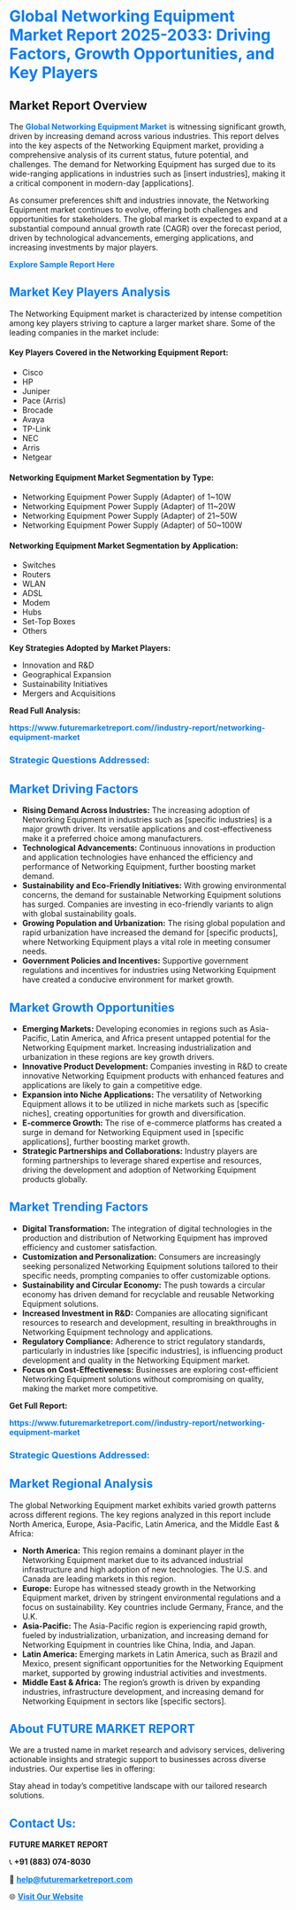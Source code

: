 <h1 style="color: #007BFF;">Global Networking Equipment Market Report 2025-2033: Driving Factors, Growth Opportunities, and Key Players</h1>

<section id="overview">
<h2>Market Report Overview</h2>
<p>The <a href="https://www.futuremarketreport.com//industry-report/networking-equipment-market" style="color: #007BFF; text-decoration: none;"><strong>Global Networking Equipment Market</strong></a> is witnessing significant growth, driven by increasing demand across various industries. This report delves into the key aspects of the Networking Equipment market, providing a comprehensive analysis of its current status, future potential, and challenges. The demand for Networking Equipment has surged due to its wide-ranging applications in industries such as [insert industries], making it a critical component in modern-day [applications].</p>
<p>As consumer preferences shift and industries innovate, the Networking Equipment market continues to evolve, offering both challenges and opportunities for stakeholders. The global market is expected to expand at a substantial compound annual growth rate (CAGR) over the forecast period, driven by technological advancements, emerging applications, and increasing investments by major players.</p>
</section>

<section id="overview">
<p><a href="https://www.futuremarketreport.com//request-sample/reportId=61171" style="color: #007BFF; text-decoration: none;"><strong>Explore Sample Report Here</strong></a></p>
</section>

<section id="key-players">
<h2 style="color: #007BFF;">Market Key Players Analysis</h2>
<p>The Networking Equipment market is characterized by intense competition among key players striving to capture a larger market share. Some of the leading companies in the market include:</p>
<h4>Key Players Covered in the Networking Equipment Report:</h4>
<ul><li>Cisco</li><li>HP</li><li>Juniper</li><li>Pace (Arris)</li><li>Brocade</li><li>Avaya</li><li>TP-Link</li><li>NEC</li><li>Arris</li><li>Netgear</li></ul>
<h4>Networking Equipment Market Segmentation by Type:</h4>
<ul><li>Networking Equipment Power Supply (Adapter) of 1~10W</li><li>Networking Equipment Power Supply (Adapter) of 11~20W</li><li>Networking Equipment Power Supply (Adapter) of 21~50W</li><li>Networking Equipment Power Supply (Adapter) of 50~100W</li></ul>

<h4>Networking Equipment Market Segmentation by Application:</h4>
<ul><li>Switches</li><li>Routers</li><li>WLAN</li><li>ADSL</li><li>Modem</li><li>Hubs</li><li>Set-Top Boxes</li><li>Others</li></ul>
<p><strong>Key Strategies Adopted by Market Players:</strong></p>
<ul>
<li>Innovation and R&D</li>
<li>Geographical Expansion</li>
<li>Sustainability Initiatives</li>
<li>Mergers and Acquisitions</li>
</ul>
</section>

<section>
<p><strong>Read Full Analysis: </strong></p><a href="https://www.futuremarketreport.com//industry-report/networking-equipment-market" style="color: #007BFF; text-decoration: none;"><strong>https://www.futuremarketreport.com//industry-report/networking-equipment-market</strong></a>
<h3 style="color: #007BFF;">Strategic Questions Addressed:</h3>
</section>

<section id="driving-factors">
<h2 style="color: #007BFF;">Market Driving Factors</h2>
<ul>
<li><strong>Rising Demand Across Industries:</strong> The increasing adoption of Networking Equipment in industries such as [specific industries] is a major growth driver. Its versatile applications and cost-effectiveness make it a preferred choice among manufacturers.</li>
<li><strong>Technological Advancements:</strong> Continuous innovations in production and application technologies have enhanced the efficiency and performance of Networking Equipment, further boosting market demand.</li>
<li><strong>Sustainability and Eco-Friendly Initiatives:</strong> With growing environmental concerns, the demand for sustainable Networking Equipment solutions has surged. Companies are investing in eco-friendly variants to align with global sustainability goals.</li>
<li><strong>Growing Population and Urbanization:</strong> The rising global population and rapid urbanization have increased the demand for [specific products], where Networking Equipment plays a vital role in meeting consumer needs.</li>
<li><strong>Government Policies and Incentives:</strong> Supportive government regulations and incentives for industries using Networking Equipment have created a conducive environment for market growth.</li>
</ul>
</section>

<section id="growth-opportunities">
<h2 style="color: #007BFF;">Market Growth Opportunities</h2>
<ul>
<li><strong>Emerging Markets:</strong> Developing economies in regions such as Asia-Pacific, Latin America, and Africa present untapped potential for the Networking Equipment market. Increasing industrialization and urbanization in these regions are key growth drivers.</li>
<li><strong>Innovative Product Development:</strong> Companies investing in R&D to create innovative Networking Equipment products with enhanced features and applications are likely to gain a competitive edge.</li>
<li><strong>Expansion into Niche Applications:</strong> The versatility of Networking Equipment allows it to be utilized in niche markets such as [specific niches], creating opportunities for growth and diversification.</li>
<li><strong>E-commerce Growth:</strong> The rise of e-commerce platforms has created a surge in demand for Networking Equipment used in [specific applications], further boosting market growth.</li>
<li><strong>Strategic Partnerships and Collaborations:</strong> Industry players are forming partnerships to leverage shared expertise and resources, driving the development and adoption of Networking Equipment products globally.</li>
</ul>
</section>

<section id="trending-factors">
<h2 style="color: #007BFF;">Market Trending Factors</h2>
<ul>
<li><strong>Digital Transformation:</strong> The integration of digital technologies in the production and distribution of Networking Equipment has improved efficiency and customer satisfaction.</li>
<li><strong>Customization and Personalization:</strong> Consumers are increasingly seeking personalized Networking Equipment solutions tailored to their specific needs, prompting companies to offer customizable options.</li>
<li><strong>Sustainability and Circular Economy:</strong> The push towards a circular economy has driven demand for recyclable and reusable Networking Equipment solutions.</li>
<li><strong>Increased Investment in R&D:</strong> Companies are allocating significant resources to research and development, resulting in breakthroughs in Networking Equipment technology and applications.</li>
<li><strong>Regulatory Compliance:</strong> Adherence to strict regulatory standards, particularly in industries like [specific industries], is influencing product development and quality in the Networking Equipment market.</li>
<li><strong>Focus on Cost-Effectiveness:</strong> Businesses are exploring cost-efficient Networking Equipment solutions without compromising on quality, making the market more competitive.</li>
</ul>
</section>

<section>
<p><strong>Get Full Report: </strong></p><a href="https://www.futuremarketreport.com//industry-report/networking-equipment-market" style="color: #007BFF; text-decoration: none;"><strong>https://www.futuremarketreport.com//industry-report/networking-equipment-market</strong></a>
<h3 style="color: #007BFF;">Strategic Questions Addressed:</h3>
</section>


<section id="regional-analysis">
<h2 style="color: #007BFF;">Market Regional Analysis</h2>
<p>The global Networking Equipment market exhibits varied growth patterns across different regions. The key regions analyzed in this report include North America, Europe, Asia-Pacific, Latin America, and the Middle East & Africa:</p>
<ul>
<li><strong>North America:</strong> This region remains a dominant player in the Networking Equipment market due to its advanced industrial infrastructure and high adoption of new technologies. The U.S. and Canada are leading markets in this region.</li>
<li><strong>Europe:</strong> Europe has witnessed steady growth in the Networking Equipment market, driven by stringent environmental regulations and a focus on sustainability. Key countries include Germany, France, and the U.K.</li>
<li><strong>Asia-Pacific:</strong> The Asia-Pacific region is experiencing rapid growth, fueled by industrialization, urbanization, and increasing demand for Networking Equipment in countries like China, India, and Japan.</li>
<li><strong>Latin America:</strong> Emerging markets in Latin America, such as Brazil and Mexico, present significant opportunities for the Networking Equipment market, supported by growing industrial activities and investments.</li>
<li><strong>Middle East & Africa:</strong> The region’s growth is driven by expanding industries, infrastructure development, and increasing demand for Networking Equipment in sectors like [specific sectors].</li>
</ul>
</section>

<footer>
<h2 style="color: #007BFF;">About FUTURE MARKET REPORT</h2>
<p>We are a trusted name in market research and advisory services, delivering actionable insights and strategic support to businesses across diverse industries. Our expertise lies in offering:</p>

<p>Stay ahead in today’s competitive landscape with our tailored research solutions.</p>

<h2 style="color: #007BFF;">Contact Us:</h2>
<p><strong>FUTURE MARKET REPORT</strong></p>
<p>📞 <strong>+91 (883) 074-8030</strong></p>
<p>📧 <strong><a href="mailto:help@futuremarketreport.com" style="color: #007BFF;">help@futuremarketreport.com</a></strong></p>
<p>🌐 <strong><a href="https://www.futuremarketreport.com/" style="color: #007BFF;">Visit Our Website</a></strong></p>
</footer>
